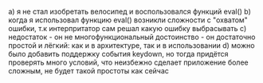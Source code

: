 a) я не стал изобретать велосипед и воспользовался функций eval()
b) когда я использовал функцию eval()  возникли сложности с "охватом" ошибки, т.к интерпритатор сам решал какую ошибку выбрасывать
с) недостаток - он не многофункциональный
   достоинство - он достаточно простой и лёгкий: как и в архитектуре, так и в использовании
d) можно было добавить поддержку события keydown, но тогда придётся проверять много условий, что неизбежно сделает приложение более сложным, не будет такой простоты как сейчас